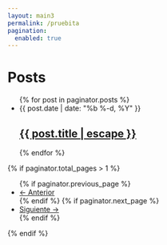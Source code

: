 ```yaml
---
layout: main3
permalink: /pruebita
pagination: 
  enabled: true
---
```



<main class="home" id="post" role="main" itemprop="mainContentOfPage" itemscope="itemscope" itemtype="http://schema.org/Blog">


<div class="home">

  <h1 class="page-heading">Posts</h1>
  


  <ul class="post-list">
    <!-- 
        Here is the main paginator logic called.
        All calls to site.posts should be replaced by paginator.posts 
    -->
    {% for post in paginator.posts %}
      <li>
        <span class="post-meta">{{ post.date | date: "%b %-d, %Y" }}</span>
        <h2>
          <a class="post-link" href="{{ post.url | relative_url }}">{{ post.title | escape }}</a>
        </h2>
      </li>
    {% endfor %}
  </ul>
  
  <!-- 
    Showing buttons to move to the next and to the previous list of posts (pager buttons).
  -->
  {% if paginator.total_pages > 1 %}
  <ul class="pager">
      {% if paginator.previous_page %}
      <li class="previous">
          <a href="{{ paginator.previous_page_path | prepend: site.baseurl | replace: '//', '/' }}">&larr; Anterior</a>
      </li>
      {% endif %}
      {% if paginator.next_page %}
      <li class="next">
          <a href="{{ paginator.next_page_path | prepend: site.baseurl | replace: '//', '/' }}">Siguiente &rarr;</a>
      </li>
      {% endif %}
  </ul>
  {% endif %}



</div>



</main>